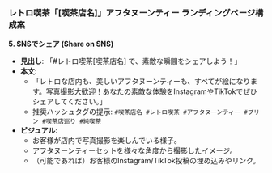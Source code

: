 ### レトロ喫茶「[喫茶店名]」アフタヌーンティー ランディングページ構成案

**5. SNSでシェア (Share on SNS)**
*   **見出し**: 「#レトロ喫茶[喫茶店名] で、素敵な瞬間をシェアしよう！」
*   **本文**:
    *   「レトロな店内も、美しいアフタヌーンティーも、すべてが絵になります。写真撮影大歓迎！あなたの素敵な体験をInstagramやTikTokでぜひシェアしてください。」
    *   推奨ハッシュタグの提示: `#喫茶店名 #レトロ喫茶 #アフタヌーンティー #プリン #喫茶店巡り #純喫茶`
*   **ビジュアル**:
    *   お客様が店内で写真撮影を楽しんでいる様子。
    *   アフタヌーンティーセットを様々な角度から撮影したイメージ。
    *   （可能であれば）お客様のInstagram/TikTok投稿の埋め込みやリンク。

